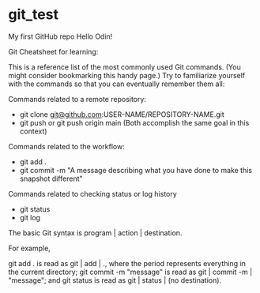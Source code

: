 # git_test

My first GitHub repo
Hello Odin!

Git Cheatsheet for learning:

This is a reference list of the most commonly used Git commands. (You might consider bookmarking this handy page.) Try to familiarize yourself with the commands so that you can eventually remember them all:

Commands related to a remote repository:

- git clone git@github.com:USER-NAME/REPOSITORY-NAME.git
- git push or git push origin main (Both accomplish the same goal in this context)

Commands related to the workflow:

- git add .
- git commit -m "A message describing what you have done to make this snapshot different"

Commands related to checking status or log history

- git status
- git log

The basic Git syntax is program | action | destination.

For example,

git add . is read as git | add | ., where the period represents everything in the current directory;
git commit -m "message" is read as git | commit -m | "message"; and
git status is read as git | status | (no destination).
